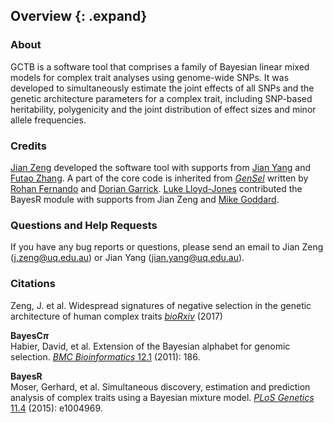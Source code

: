 ## Overview {: .expand}

### About

GCTB is a software tool that comprises a family of Bayesian linear mixed models for complex trait analyses using genome-wide SNPs. It was developed to simultaneously estimate the joint effects of all SNPs and the genetic architecture parameters for a complex trait, including SNP-based heritability, polygenicity and the joint distribution of effect sizes and minor allele frequencies. 

### Credits 

[Jian Zeng](http://researchers.uq.edu.au/researcher/14033) developed
the software tool with supports from [Jian Yang](https://scholar.google.com.au/citations?user=aLuqQs8AAAAJ&hl=en) and [Futao Zhang](http://researchers.uq.edu.au/researcher/12709). A part of the core code is inherited from [*GenSel*](https://static-content.springer.com/esm/art%3A10.1186%2F1471-2105-12-186/MediaObjects/12859_2010_4655_MOESM1_ESM.PDF) written by [Rohan Fernando](https://www.ans.iastate.edu/people/rohan-fernando) and [Dorian Garrick](http://www.massey.ac.nz/massey/learning/colleges/college-of-sciences/staff-profile.cfm?stref=600130). [Luke Lloyd-Jones](https://scholar.google.com.au/citations?user=WQ0UXOcAAAAJ&hl=en&oi=ao) contributed the BayesR module with supports from Jian Zeng and [Mike Goddard](https://en.wikipedia.org/wiki/Michael_Goddard).

### Questions and Help Requests 

If you have any bug reports or questions, please send an email to Jian Zeng (<j.zeng@uq.edu.au>) or Jian Yang (<jian.yang@uq.edu.au>).

### Citations 

Zeng, J. et al. Widespread signatures of negative selection in the genetic architecture of human complex traits 
[*bioRxiv*](https://doi.org/10.1101/145755) (2017)

**BayesC$\pi$**  
Habier, David, et al. Extension of the Bayesian alphabet for genomic selection. [*BMC Bioinformatics* 12.1](https://bmcbioinformatics.biomedcentral.com/articles/10.1186/1471-2105-12-186) (2011): 186.

**BayesR**  
Moser, Gerhard, et al. Simultaneous discovery, estimation and prediction analysis of complex traits using a Bayesian mixture model. [*PLoS Genetics* 11.4](http://journals.plos.org/plosgenetics/article?id=10.1371/journal.pgen.1004969) (2015): e1004969.

